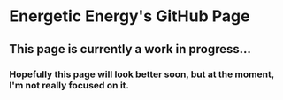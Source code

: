 <html>
  <head>
    <link rel="stylesheet" href="energeticenergy.github.io/stylesheet.css">
  </head>
  
  <body>
    <h1>Energetic Energy's GitHub Page</h1>
    <h2>This page is currently a work in progress...</h2>
    <h3>Hopefully this page will look better soon, but at the moment, I'm not really focused on it.</h3>
  </body>
</html>
